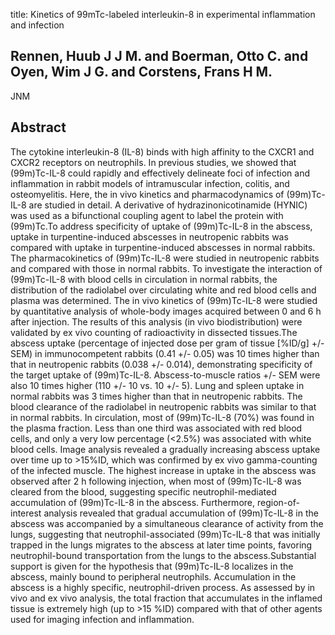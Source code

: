 title: Kinetics of 99mTc-labeled interleukin-8 in experimental inflammation and infection

## Rennen, Huub J J M. and Boerman, Otto C. and Oyen, Wim J G. and Corstens, Frans H M.
JNM


## Abstract
The cytokine interleukin-8 (IL-8) binds with high affinity to the CXCR1 and CXCR2 receptors on neutrophils. In previous studies, we showed that (99m)Tc-IL-8 could rapidly and effectively delineate foci of infection and inflammation in rabbit models of intramuscular infection, colitis, and osteomyelitis. Here, the in vivo kinetics and pharmacodynamics of (99m)Tc-IL-8 are studied in detail. A derivative of hydrazinonicotinamide (HYNIC) was used as a bifunctional coupling agent to label the protein with (99m)Tc.To address specificity of uptake of (99m)Tc-IL-8 in the abscess, uptake in turpentine-induced abscesses in neutropenic rabbits was compared with uptake in turpentine-induced abscesses in normal rabbits. The pharmacokinetics of (99m)Tc-IL-8 were studied in neutropenic rabbits and compared with those in normal rabbits. To investigate the interaction of (99m)Tc-IL-8 with blood cells in circulation in normal rabbits, the distribution of the radiolabel over circulating white and red blood cells and plasma was determined. The in vivo kinetics of (99m)Tc-IL-8 were studied by quantitative analysis of whole-body images acquired between 0 and 6 h after injection. The results of this analysis (in vivo biodistribution) were validated by ex vivo counting of radioactivity in dissected tissues.The abscess uptake (percentage of injected dose per gram of tissue [%ID/g] +/- SEM) in immunocompetent rabbits (0.41 +/- 0.05) was 10 times higher than that in neutropenic rabbits (0.038 +/- 0.014), demonstrating specificity of the target uptake of (99m)Tc-IL-8. Abscess-to-muscle ratios +/- SEM were also 10 times higher (110 +/- 10 vs. 10 +/- 5). Lung and spleen uptake in normal rabbits was 3 times higher than that in neutropenic rabbits. The blood clearance of the radiolabel in neutropenic rabbits was similar to that in normal rabbits. In circulation, most of (99m)Tc-IL-8 (70%) was found in the plasma fraction. Less than one third was associated with red blood cells, and only a very low percentage (<2.5%) was associated with white blood cells. Image analysis revealed a gradually increasing abscess uptake over time up to >15%ID, which was confirmed by ex vivo gamma-counting of the infected muscle. The highest increase in uptake in the abscess was observed after 2 h following injection, when most of (99m)Tc-IL-8 was cleared from the blood, suggesting specific neutrophil-mediated accumulation of (99m)Tc-IL-8 in the abscess. Furthermore, region-of-interest analysis revealed that gradual accumulation of (99m)Tc-IL-8 in the abscess was accompanied by a simultaneous clearance of activity from the lungs, suggesting that neutrophil-associated (99m)Tc-IL-8 that was initially trapped in the lungs migrates to the abscess at later time points, favoring neutrophil-bound transportation from the lungs to the abscess.Substantial support is given for the hypothesis that (99m)Tc-IL-8 localizes in the abscess, mainly bound to peripheral neutrophils. Accumulation in the abscess is a highly specific, neutrophil-driven process. As assessed by in vivo and ex vivo analysis, the total fraction that accumulates in the inflamed tissue is extremely high (up to >15 %ID) compared with that of other agents used for imaging infection and inflammation.

